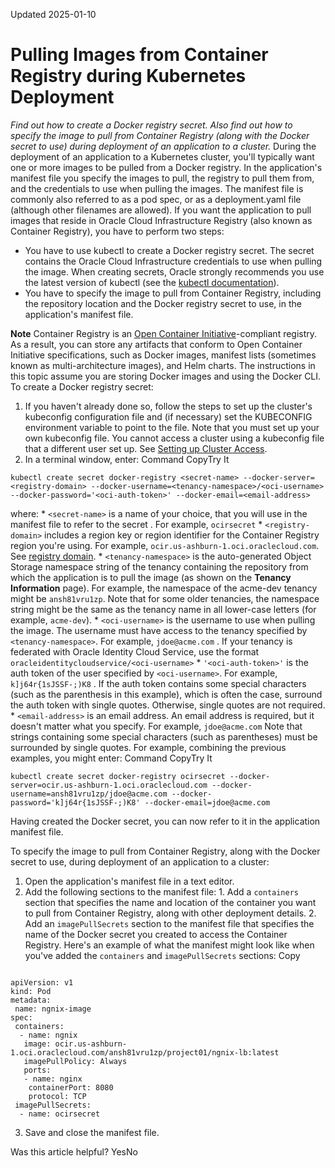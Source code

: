 Updated 2025-01-10
# Pulling Images from Container Registry during Kubernetes Deployment
_Find out how to create a Docker registry secret. Also find out how to specify the image to pull from Container Registry (along with the Docker secret to use) during deployment of an application to a cluster._
During the deployment of an application to a Kubernetes cluster, you'll typically want one or more images to be pulled from a Docker registry. In the application's manifest file you specify the images to pull, the registry to pull them from, and the credentials to use when pulling the images. The manifest file is commonly also referred to as a pod spec, or as a deployment.yaml file (although other filenames are allowed).
If you want the application to pull images that reside in Oracle Cloud Infrastructure Registry (also known as Container Registry), you have to perform two steps:
  * You have to use kubectl to create a Docker registry secret. The secret contains the Oracle Cloud Infrastructure credentials to use when pulling the image. When creating secrets, Oracle strongly recommends you use the latest version of kubectl (see the [kubectl documentation](https://kubernetes.io/docs/tasks/tools/install-kubectl/)).
  * You have to specify the image to pull from Container Registry, including the repository location and the Docker registry secret to use, in the application's manifest file.


**Note** Container Registry is an [ Open Container Initiative](https://opencontainers.org/)-compliant registry. As a result, you can store any artifacts that conform to Open Container Initiative specifications, such as Docker images, manifest lists (sometimes known as multi-architecture images), and Helm charts. The instructions in this topic assume you are storing Docker images and using the Docker CLI.
To create a Docker registry secret:
  1. If you haven't already done so, follow the steps to set up the cluster's kubeconfig configuration file and (if necessary) set the KUBECONFIG environment variable to point to the file. Note that you must set up your own kubeconfig file. You cannot access a cluster using a kubeconfig file that a different user set up. See [Setting up Cluster Access](https://docs.oracle.com/iaas/Content/ContEng/Tasks/contengdownloadkubeconfigfile.htm). 
  2. In a terminal window, enter:
Command
CopyTry It
```
kubectl create secret docker-registry <secret-name> --docker-server=<registry-domain> --docker-username=<tenancy-namespace>/<oci-username> --docker-password='<oci-auth-token>' --docker-email=<email-address>
```

where:
     * `<secret-name>` is a name of your choice, that you will use in the manifest file to refer to the secret . For example, `ocirsecret`
     * `<registry-domain>` includes a region key or region identifier for the Container Registry region you're using. For example, `ocir.us-ashburn-1.oci.oraclecloud.com`. See [registry domain](https://docs.oracle.com/en-us/iaas/Content/Registry/Concepts/registryconcepts.htm#Terminology_Summary__registry-domain).
     * `<tenancy-namespace>` is the auto-generated Object Storage namespace string of the tenancy containing the repository from which the application is to pull the image (as shown on the **Tenancy Information** page). For example, the namespace of the acme-dev tenancy might be `ansh81vru1zp`. Note that for some older tenancies, the namespace string might be the same as the tenancy name in all lower-case letters (for example, `acme-dev`).
     * `<oci-username>` is the username to use when pulling the image. The username must have access to the tenancy specified by `<tenancy-namespace>`. For example, `jdoe@acme.com` . If your tenancy is federated with Oracle Identity Cloud Service, use the format `oracleidentitycloudservice/<oci-username>`
     * `'<oci-auth-token>'` is the auth token of the user specified by `<oci-username>`. For example, `k]j64r{1sJSSF-;)K8` . If the auth token contains some special characters (such as the parenthesis in this example), which is often the case, surround the auth token with single quotes. Otherwise, single quotes are not required.
     * `<email-address>` is an email address. An email address is required, but it doesn't matter what you specify. For example, `jdoe@acme.com`
Note that strings containing some special characters (such as parentheses) must be surrounded by single quotes.
For example, combining the previous examples, you might enter:
Command
CopyTry It
```
kubectl create secret docker-registry ocirsecret --docker-server=ocir.us-ashburn-1.oci.oraclecloud.com --docker-username=ansh81vru1zp/jdoe@acme.com --docker-password='k]j64r{1sJSSF-;)K8' --docker-email=jdoe@acme.com
```

Having created the Docker secret, you can now refer to it in the application manifest file.


To specify the image to pull from Container Registry, along with the Docker secret to use, during deployment of an application to a cluster:
  1. Open the application's manifest file in a text editor.
  2. Add the following sections to the manifest file:
    1. Add a `containers` section that specifies the name and location of the container you want to pull from Container Registry, along with other deployment details. 
    2. Add an `imagePullSecrets` section to the manifest file that specifies the name of the Docker secret you created to access the Container Registry. 
Here's an example of what the manifest might look like when you've added the `containers` and `imagePullSecrets` sections:
Copy
```

apiVersion: v1
kind: Pod
metadata:
 name: ngnix-image
spec:
 containers:
  - name: ngnix
   image: ocir.us-ashburn-1.oci.oraclecloud.com/ansh81vru1zp/project01/ngnix-lb:latest
   imagePullPolicy: Always
   ports:
   - name: nginx
    containerPort: 8080
    protocol: TCP
 imagePullSecrets:
  - name: ocirsecret
```

  3. Save and close the manifest file.


Was this article helpful?
YesNo

